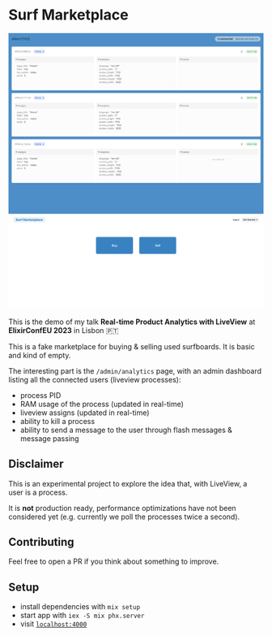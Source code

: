 # Surf Marketplace

<p align="center">
  <img src="priv/static/images/screenshot_admin_analytics.png" alt="surf marketplace screenshot admin analytics" />
  <img src="priv/static/images/screenshot_home_page.png" alt="surf marketplace screenshot home page" />
</p>

This is the demo of my talk **Real-time Product Analytics with LiveView** at **ElixirConfEU 2023** in Lisbon 🇵🇹

This is a fake marketplace for buying & selling used surfboards. It is basic and kind of empty.

The interesting part is the `/admin/analytics` page, with an admin dashboard listing all the connected users (liveview processes):

- process PID
- RAM usage of the process (updated in real-time)
- liveview assigns (updated in real-time)
- ability to kill a process
- ability to send a message to the user through flash messages & message passing

## Disclaimer

This is an experimental project to explore the idea that, with LiveView, a user is a process.

It is **not** production ready, performance optimizations have not been considered yet (e.g. currently we poll the processes twice a second).

## Contributing

Feel free to open a PR if you think about something to improve.

## Setup

- install dependencies with `mix setup`
- start app with `iex -S mix phx.server`
- visit [`localhost:4000`](http://localhost:4000)
